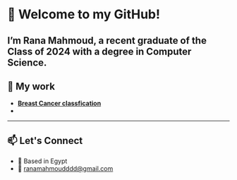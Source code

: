 # 👋 Welcome to my GitHub!

I’m Rana Mahmoud, a recent graduate of the Class of 2024 with a degree in Computer Science. 
---

## 🧠 My work 
- **[Breast Cancer classfication](https://breastcancerclassification-fkyl7yjknvkjk4wdqcgdgg.streamlit.app/)**
- 
---

## 📫 Let's Connect
- 📍 Based in Egypt
- 📧 ranamahmoudddd@gmail.com


